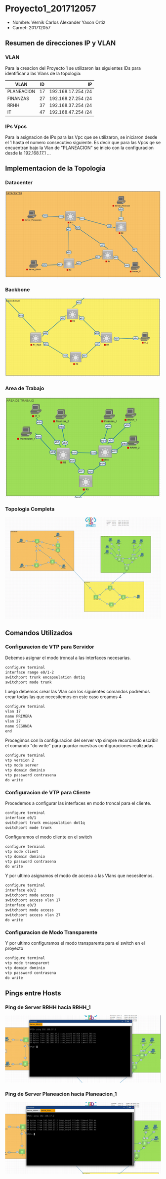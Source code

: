 # Proyecto1_201712057

- Nombre: Vernik Carlos Alexander Yaxon Ortiz
- Carnet: 201712057

## Resumen de direcciones IP y VLAN

### VLAN
Para la creacion del Proyecto 1 se utilizaron las siguientes IDs para identificar a las Vlans de la topologia:

| VLAN   | ID | IP |
|----------|-----|----:|
| PLANEACION     |  17  | 192.168.17.254 /24  |
| FINANZAS |  27  | 192.168.27.254 /24  | 
| RRHH |  37  | 192.168.37.254 /24  |
| IT |  47  | 192.168.47.254 /24  |

### IPs Vpcs
Para la asignacion de IPs para las Vpc que se utilizaron, se iniciaron desde el 1 hasta el numero consecutivo siguiente.
Es decir que para las Vpcs qe se encuentran bajo la Vlan de "PLANEACION" se inicio con la configuracion desde la 192.168.17.1 ...

## Implementacion de la Topologia

### Datacenter

![D](./img/Datacenter.png)

### Backbone

![D](./img/Backbone.png)

### Area de Trabajo

![D](./img/Area_trabajo.png)

### Topologia Completa

![D](./img/Topologia.png)

## Comandos Utilizados

### Configuracion de VTP para Servidor

Debemos asignar el modo troncal a las interfaces necesarias.

```
configure terminal
interface range e0/1-2
switchport trunk encapsulation dot1q
switchport mode trunk
```

Luego debemos crear las Vlan con los siguientes comandos podremos crear todas las que necesitemos en este caso creamos 4

```
configure terminal
vlan 17
name PRIMERA
vlan 27
name SEGUNDA
end
```

Procegimos con la configuracion del server vtp simpre recordando escribir el comando "do write" para guardar nuestras configuraciones realizadas

```
configure terminal
vtp version 2
vtp mode server
vtp domain dominio
vtp password contrasena
do write
```

### Configuracion de VTP para Cliente

Procedemos a configurar las interfaces en modo troncal para el cliente.
```
configure terminal
interface e0/1
switchport trunk encapsulation dot1q
switchport mode trunk
```

Configuramos el modo cliente en el switch

```
configure terminal
vtp mode client
vtp domain dominio
vtp password contrasena
do write
```

Y por ultimo asignamos el modo de acceso a las Vlans que necesitemos.

```
configure terminal
interface e0/2
switchport mode access
switchport access vlan 17
interface e0/3
switchport mode access
switchport access vlan 27
do write
```

### Configuracion de Modo Transparente

Y por ultimo configuramos el modo transparente para el switch en el proyecto

```
configure terminal
vtp mode transparent
vtp domain dominio
vtp password contrasena
do write
```

## Pings entre Hosts

### Ping de Server RRHH hacia RRHH_1

![D](./img/Ping_ServerRRHH_RRHH_1.png)

### Ping de Server Planeacion hacia Planeacion_1

![D](./img/Ping_ServerPlaneacion_Planeacion1.png)
